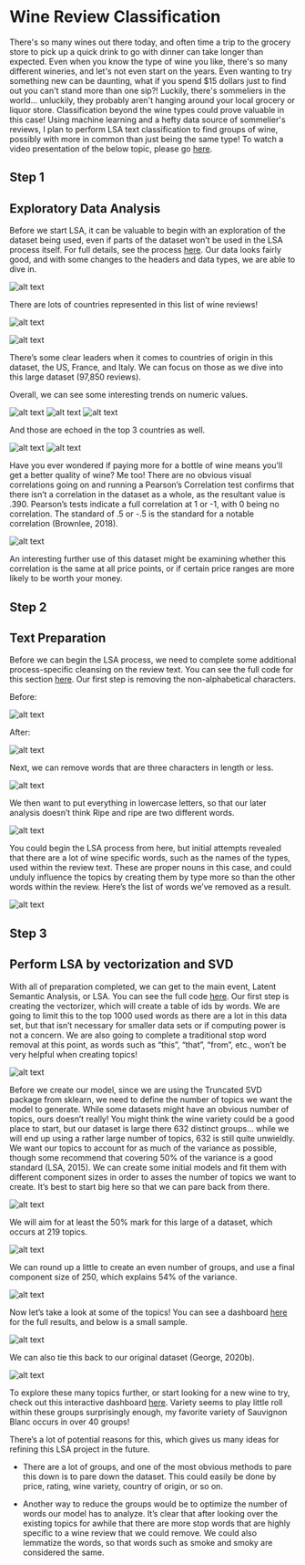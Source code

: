 # Wine Review Classification
There's so many wines out there today, and often time a trip to the grocery store to pick up a quick drink to go with dinner can take longer than expected. Even when you know the type of wine you like, there's so many different wineries, and let's not even start on the years. Even wanting to try something new can be daunting, what if you spend $15 dollars just to find out you can't stand more than one sip?!
Luckily, there's sommeliers in the world... unluckily, they probably aren't hanging around your local grocery or liquor store. Classification beyond the wine types could prove valuable in this case! Using machine learning and a hefty data source of sommelier's reviews, I plan to perform LSA text classification to find groups of wine, possibly with more in common than just being the same type!
To watch a video presentation of the below topic, please go [here]().
  
## Step 1  
## Exploratory Data Analysis  
Before we start LSA, it can be valuable to begin with an exploration of the dataset being used, even if parts of the dataset won’t be used in the LSA process itself. For full details, see the process [here]( https://github.com/LBusalacchi/msds696/blob/master/1_WineClassification_CleansingandEDA.ipynb). 
Our data looks fairly good, and with some changes to the headers and data types, we are able to dive in. 
  
![alt text](https://github.com/LBusalacchi/msds696/blob/master/Images/1.png)
  
There are lots of countries represented in this list of wine reviews!
  
![alt text](https://github.com/LBusalacchi/msds696/blob/master/Images/2.png)
  
![alt text](https://github.com/LBusalacchi/msds696/blob/master/Images/3.png)
  
There’s some clear leaders when it comes to countries of origin in this dataset, the US, France, and Italy. We can focus on those as we dive into this large dataset (97,850 reviews). 

Overall, we can see some interesting trends on numeric values.   
  
![alt text](https://github.com/LBusalacchi/msds696/blob/master/Images/4.png)   ![alt text](https://github.com/LBusalacchi/msds696/blob/master/Images/5.png)
![alt text](https://github.com/LBusalacchi/msds696/blob/master/Images/6.png)
  
And those are echoed in the top 3 countries as well. 
  
![alt text](https://github.com/LBusalacchi/msds696/blob/master/Images/7.png) 	![alt text](https://github.com/LBusalacchi/msds696/blob/master/Images/8.png)

Have you ever wondered if paying more for a bottle of wine means you’ll get a better quality of wine? Me too! There are no obvious visual correlations going on and running a Pearson’s Correlation test confirms that there isn’t a correlation in the dataset as a whole, as the resultant value is .390. Pearson’s tests indicate a full correlation at 1 or -1, with 0 being no correlation. The standard of .5 or -.5 is the standard for a notable correlation (Brownlee, 2018). 
  
![alt text](https://github.com/LBusalacchi/msds696/blob/master/Images/9.png)
  
An interesting further use of this dataset might be examining whether this correlation is the same at all price points, or if certain price ranges are more likely to be worth your money. 
  
  
## Step 2
## Text Preparation
Before we can begin the LSA process, we need to complete some additional process-specific cleansing on the review text. You can see the full code for this section [here]( https://github.com/LBusalacchi/msds696/blob/master/2_WineClassification_TextPreparation.ipynb).
Our first step is removing the non-alphabetical characters. 
  
Before:
  
![alt text](https://github.com/LBusalacchi/msds696/blob/master/Images/10.png)
  
After:
  
![alt text](https://github.com/LBusalacchi/msds696/blob/master/Images/11.png)
  
Next, we can remove words that are three characters in length or less. 
  
![alt text](https://github.com/LBusalacchi/msds696/blob/master/Images/12.png)
  
We then want to put everything in lowercase letters, so that our later analysis doesn’t think Ripe and ripe are two different words. 
  
![alt text](https://github.com/LBusalacchi/msds696/blob/master/Images/13.png)
  
You could begin the LSA process from here, but initial attempts revealed that there are a lot of wine specific words, such as the names of the types, used within the review text. These are proper nouns in this case, and could unduly influence the topics by creating them by type more so than the other words within the review. Here’s the list of words we’ve removed as a result. 
  
![alt text](https://github.com/LBusalacchi/msds696/blob/master/Images/14.png)
  
  
## Step 3 
## Perform LSA by vectorization and SVD
With all of preparation completed, we can get to the main event, Latent Semantic Analysis, or LSA. You can see the full code [here](https://github.com/LBusalacchi/msds696/blob/master/3_WineClassification_LSA.ipynb).
Our first step is creating the vectorizer, which will create a table of ids by words. We are going to limit this to the top 1000 used words as there are a lot in this data set, but that isn’t necessary for smaller data sets or if computing power is not a concern. We are also going to complete a traditional stop word removal at this point, as words such as “this”, “that”, “from”, etc., won’t be very helpful when creating topics!
  
![alt text](https://github.com/LBusalacchi/msds696/blob/master/Images/15.png)
  
Before we create our model, since we are using the Truncated SVD package from sklearn, we need to define the number of topics we want the model to generate. While some datasets might have an obvious number of topics, ours doesn’t really! You might think the wine variety could be a good place to start, but our dataset is large there 632 distinct groups… while we will end up using a rather large number of topics, 632 is still quite unwieldly. We want our topics to account for as much of the variance as possible, though some recommend that covering 50% of the variance is a good standard (LSA, 2015). We can create some initial models and fit them with different component sizes in order to asses the number of topics we want to create. It’s best to start big here so that we can pare back from there. 
  
![alt text](https://github.com/LBusalacchi/msds696/blob/master/Images/16.png)
  
We will aim for at least the 50% mark for this large of a dataset, which occurs at 219 topics. 
  
![alt text](https://github.com/LBusalacchi/msds696/blob/master/Images/17.png)
  
We can round up a little to create an even number of groups, and use a final component size of 250, which explains 54% of the variance. 
  
![alt text](https://github.com/LBusalacchi/msds696/blob/master/Images/18.png)
  
Now let’s take a look at some of the topics! You can see a dashboard [here]( https://public.tableau.com/profile/lauren.busalacchi#!/vizhome/WineClassifications/Overview) for the full results, and below is a small sample. 
  
![alt text](https://github.com/LBusalacchi/msds696/blob/master/Images/19.png)
  
We can also tie this back to our original dataset (George, 2020b).
  
![alt text](https://github.com/LBusalacchi/msds696/blob/master/Images/20.png)
  
To explore these many topics further, or start looking for a new wine to try, check out this interactive dashboard [here]( https://public.tableau.com/profile/lauren.busalacchi#!/vizhome/WineClassifications/Overview). Variety seems to play little roll within these groups surprisingly enough, my favorite variety of Sauvignon Blanc occurs in over 40 groups! 
  
There’s a lot of potential reasons for this, which gives us many ideas for refining this LSA project in the future. 
  
  * There are a lot of groups, and one of the most obvious methods to pare this down is to pare down the dataset. This could easily be done by price, rating, wine variety, country of origin, or so on. 
  
  * Another way to reduce the groups would be to optimize the number of words our model has to analyze. It’s clear that after looking over the existing topics for awhile that there are more stop words that are highly specific to a wine review that we could remove. We could also lemmatize the words, so that words such as smoke and smoky are considered the same. 

